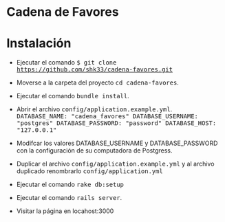 Cadena de Favores
====================

# Instalación

* Ejecutar el comando
<tt>$ git clone https://github.com/shk33/cadena-favores.git</tt>

* Moverse a la carpeta del proyecto
<tt>cd cadena-favores</tt>.

* Ejecutar el comando 
<tt>bundle install</tt>.

* Abrir el archivo <tt>config/application.example.yml</tt>.
<tt>DATABASE_NAME: "cadena_favores"
DATABASE_USERNAME: "postgres"
DATABASE_PASSWORD: "password"
DATABASE_HOST: "127.0.0.1" </tt>

* Modifcar los valores DATABASE_USERNAME y DATABASE_PASSWORD con la configuración de su computadora de Postgress.

* Duplicar el archivo <tt>config/application.example.yml</tt> y al archivo duplicado renombrarlo <tt>config/application.yml</tt>


* Ejecutar el comando
<tt>rake db:setup</tt>

* Ejecutar el comando
<tt>rails server</tt>.

* Visitar la página en locahost:3000
